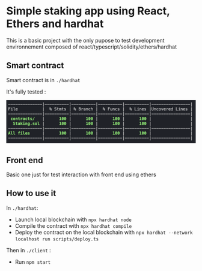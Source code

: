 # Simple staking app using React, Ethers and hardhat
This is a basic project with the only pupose to test development environnement composed of react/typescript/solidity/ethers/hardhat

## Smart contract
Smart contract is in `./hardhat`

It's fully tested : 

<img src="./testCoverage.png"/>

## Front end
Basic one just for test interaction with front end using ethers

## How to use it
In `./hardhat`:

- Launch local blockchain with `npx hardhat node`
- Compile the contract with `npx hardhat compile`
- Deploy the contract on the local blockchain with `npx hardhat --network localhost run scripts/deploy.ts`

Then in `./client` :

- Run `npm start`
